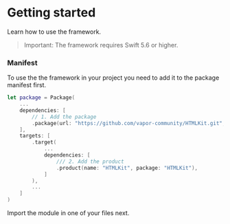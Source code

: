 # Getting started

Learn how to use the framework.

> Important: The framework requires Swift 5.6 or higher. 

### Manifest

To use the the framework in your project you need to add it to the package manifest first.

```swift
let package = Package(
    ...
    dependencies: [
        // 1. Add the package
        .package(url: "https://github.com/vapor-community/HTMLKit.git", from: "2.8.0"),
    ],
    targets: [
        .target(
            ...
            dependencies: [
                /// 2. Add the product
                .product(name: "HTMLKit", package: "HTMLKit"),
            ]
        ),
        ...
    ]
)
```

Import the module in one of your files next.
